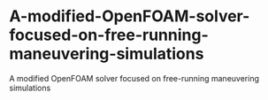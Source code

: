 # A-modified-OpenFOAM-solver-focused-on-free-running-maneuvering-simulations
A modified OpenFOAM solver focused on free-running maneuvering simulations
